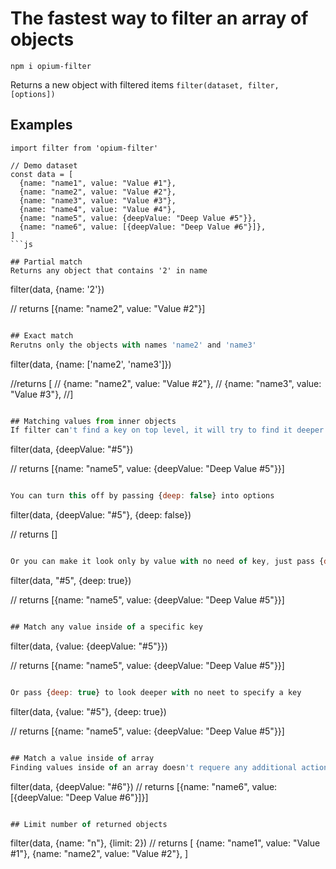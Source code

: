 # The fastest way to filter an array of objects

`npm i opium-filter`

Returns a new object with filtered items
`filter(dataset, filter, [options])`

## Examples
```
import filter from 'opium-filter'

// Demo dataset
const data = [
  {name: "name1", value: "Value #1"},
  {name: "name2", value: "Value #2"},
  {name: "name3", value: "Value #3"},
  {name: "name4", value: "Value #4"},
  {name: "name5", value: {deepValue: "Deep Value #5"}},
  {name: "name6", value: [{deepValue: "Deep Value #6"}]},
]
```js

## Partial match
Returns any object that contains '2' in name
```
filter(data, {name: '2'})

// returns [{name: "name2", value: "Value #2"}]
```js

## Exact match
Rerutns only the objects with names 'name2' and 'name3'
```
filter(data, {name: ['name2', 'name3']})

//returns [
//  {name: "name2", value: "Value #2"},
//  {name: "name3", value: "Value #3"},
//]
```js

## Matching values from inner objects
If filter can't find a key on top level, it will try to find it deeper
```
filter(data, {deepValue: "#5"})

// returns [{name: "name5", value: {deepValue: "Deep Value #5"}}]
```js

You can turn this off by passing {deep: false} into options
```
filter(data, {deepValue: "#5"}, {deep: false})

// returns []
```js

Or you can make it look only by value with no need of key, just pass {deep: true}
```
filter(data, "#5", {deep: true})

// returns [{name: "name5", value: {deepValue: "Deep Value #5"}}]
```js

## Match any value inside of a specific key
```
filter(data, {value: {deepValue: "#5"}})

// returns [{name: "name5", value: {deepValue: "Deep Value #5"}}]
```js

Or pass {deep: true} to look deeper with no neet to specify a key
```
filter(data, {value: "#5"}, {deep: true})

// returns [{name: "name5", value: {deepValue: "Deep Value #5"}}]
```js

## Match a value inside of array
Finding values inside of an array doesn't requere any additional actions

```
filter(data, {deepValue: "#6"})
// returns [{name: "name6", value: [{deepValue: "Deep Value #6"}]}]
```js

## Limit number of returned objects
```
filter(data, {name: "n"}, {limit: 2})
// returns [
  {name: "name1", value: "Value #1"},
  {name: "name2", value: "Value #2"},
]
```js
